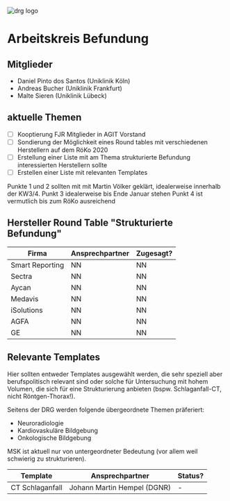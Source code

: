 ![drg logo](https://www.drg.de/media/imagedl/8818/original/logo-drg-links-mitschrift-rgb-300dpi.png)

# Arbeitskreis Befundung

## Mitglieder
- Daniel Pinto dos Santos (Uniklinik Köln)
- Andreas Bucher (Uniklinik Frankfurt)
- Malte Sieren (Uniklinik Lübeck)

## aktuelle Themen

- [ ] Kooptierung FJR Mitglieder in AGIT Vorstand
- [ ] Sondierung der Möglichkeit eines Round tables mit verschiedenen Herstellern auf dem RöKo 2020
- [ ] Erstellung einer Liste mit am Thema strukturierte Befundung interessierten Herstellern
sollte 
- [ ] Erstellen einer Liste mit relevanten Templates

Punkte 1 und 2 sollten mit mit Martin Völker geklärt, idealerweise innerhalb der KW3/4.
Punkt 3 idealerweise bis Ende Januar stehen
Punkt 4 ist vermutlich bis zum RöKo ausreichend

## Hersteller Round Table "Strukturierte Befundung"

Firma | Ansprechpartner | Zugesagt?
------------ | ------------- | -------------
Smart Reporting | NN | NN
Sectra | NN | NN
Aycan | NN | NN
Medavis | NN | NN
iSolutions | NN | NN
AGFA | NN | NN
GE | NN | NN

## Relevante Templates

Hier sollten entweder Templates ausgewählt werden, die sehr speziell aber berufspolitisch relevant sind oder solche für Untersuchung mit hohem Volumen, die sich für eine Strukturierung anbieten (bspw. Schlaganfall-CT, nicht Röntgen-Thorax!).

Seitens der DRG werden folgende übergeordnete Themen präferiert:
- Neuroradiologie
- Kardiovaskuläre Bildgebung
- Onkologische Bildgebung

MSK ist aktuell nur von untergeordneter Bedeutung (vor allem weil schwierig zu strukturieren).

Template | Ansprechpartner | Status?
------------ | ------------- | -------------
CT Schlaganfall | Johann Martin Hempel (DGNR) | -
